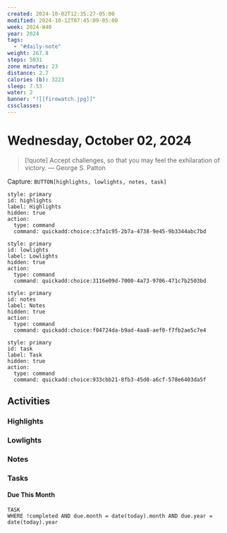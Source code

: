 ```yaml
---
created: 2024-10-02T12:35:27-05:00
modified: 2024-10-12T07:45:09-05:00
week: 2024-W40
year: 2024
tags:
  - "#daily-note"
weight: 267.8
steps: 5031
zone minutes: 23
distance: 2.7
calories (b): 3223
sleep: 7.53
water: 2
banner: "![[firewatch.jpg]]"
cssclasses: 
---
```

# Wednesday, October 02, 2024

> [!quote] Accept challenges, so that you may feel the exhilaration of victory.
> — George S. Patton

Capture: `BUTTON[highlights, lowlights, notes, task]`

```meta-bind-button
style: primary
id: highlights
label: Highlights
hidden: true
action:
  type: command
  command: quickadd:choice:c3fa1c95-2b7a-4738-9e45-9b3344abc7bd
```

```meta-bind-button
style: primary
id: lowlights
label: Lowlights
hidden: true
action:
  type: command
  command: quickadd:choice:3116e09d-7000-4a73-9706-471c7b2503bd
```

```meta-bind-button
style: primary
id: notes
label: Notes
hidden: true
action:
  type: command
  command: quickadd:choice:f04724da-b9ad-4aa8-aef0-f7fb2ae5c7e4
```

```meta-bind-button
style: primary
id: task
label: Task
hidden: true
action:
  type: command
  command: quickadd:choice:933cbb21-8fb3-45d0-a6cf-578e6403da5f
```

## Activities

### Highlights
 
### Lowlights

### Notes

### Tasks

#### Due This Month

```dataview
TASK
WHERE !completed AND due.month = date(today).month AND due.year = date(today).year
```